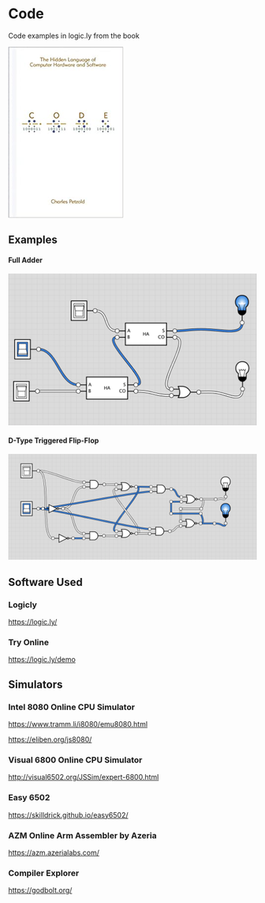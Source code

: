 # Code

Code examples in logic.ly from the book

![](doc/code_book_cover.jpg)

## Examples

#### Full Adder

![](doc/full_adder.png)

#### D-Type Triggered Flip-Flop

![](doc/d-type_edge_triggered_flip-flop.png)

## Software Used

### Logicly
https://logic.ly/

### Try Online
https://logic.ly/demo

## Simulators

### Intel 8080 Online CPU Simulator
https://www.tramm.li/i8080/emu8080.html

https://eliben.org/js8080/

### Visual 6800 Online CPU Simulator
http://visual6502.org/JSSim/expert-6800.html

### Easy 6502
https://skilldrick.github.io/easy6502/

### AZM Online Arm Assembler by Azeria
https://azm.azerialabs.com/

### Compiler Explorer
https://godbolt.org/
